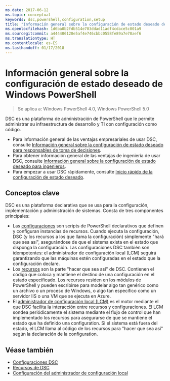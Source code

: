 ```yaml
---
ms.date: 2017-06-12
ms.topic: conceptual
keywords: dsc,powershell,configuration,setup
title: "Información general sobre la configuración de estado deseado de Windows PowerShell"
ms.openlocfilehash: 1d6ba0b2fdb514e703ddad11adf4cdace5c001a9
ms.sourcegitcommit: a444406120e5af4e746cbbc0558fe89a7e78aef6
ms.translationtype: HT
ms.contentlocale: es-ES
ms.lasthandoff: 01/17/2018
---
```

# <a name="windows-powershell-desired-state-configuration-overview"></a>Información general sobre la configuración de estado deseado de Windows PowerShell 

> Se aplica a: Windows PowerShell 4.0, Windows PowerShell 5.0

DSC es una plataforma de administración de PowerShell que le permite administrar su infraestructura de desarrollo y TI con configuración como código.

- Para información general de las ventajas empresariales de usar DSC, consulte [Información general sobre la configuración de estado deseado para responsables de toma de decisiones](decisionMaker.md).
- Para obtener información general de las ventajas de ingeniería de usar DSC, consulte [Información general sobre la configuración de estado deseado para ingenieros](DscForEngineers.md).
- Para empezar a usar DSC rápidamente, consulte [Inicio rápido de la configuración de estado deseado](quickStart.md).

## <a name="key-concepts"></a>Conceptos clave

DSC es una plataforma declarativa que se usa para la configuración, implementación y administración de sistemas. Consta de tres componentes principales:

- Las [configuraciones](configurations.md) son scripts de PowerShell declarativos que definen y configuran instancias de recursos.
    Cuando ejecuta la configuración, DSC (y los recursos a los que llama la configuración) simplemente "hará que sea así", asegurándose de que el sistema exista en el estado que disponga la configuración. 
    Las configuraciones DSC también son idempotentes: el administrador de configuración local (LCM) seguirá garantizando que las máquinas estén configuradas en el estado que la configuración declare.
- Los [recursos](resources.md) son la parte "hacer que sea así" de DSC. Contienen el código que coloca y mantiene el destino de una configuración en el estado especificado. 
    Los recursos residen en los módulos de PowerShell y pueden escribirse para modelar algo tan genérico como un archivo o un proceso de Windows, o algo tan específico como un servidor IIS o una VM que se ejecuta en Azure.
- El [administrador de configuración local (LCM)](metaConfig.md) es el motor mediante el que DSC facilita la interacción entre recursos y configuraciones. 
    El LCM sondea periódicamente el sistema mediante el flujo de control que han implementado los recursos para asegurarse de que se mantiene el estado que ha definido una configuration. 
    Si el sistema está fuera del estado, el LCM llama al código de los recursos para "hacer que sea así" según la declaración de la configuration. 

## <a name="see-also"></a>Véase también

- [Configuraciones DSC](configurations.md)
- [Recursos de DSC](resources.md)
- [Configuración del administrador de configuración local](metaConfig.md)


